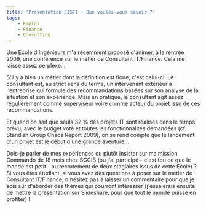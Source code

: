 ```yaml
---
title: 'Présentation EISTI - Que voulez-vous savoir ?'
tags:
    - Emploi
    - Finance
    - Consulting
---
```


Une Ecole d'Ingénieurs m'a récemment proposé d'animer, à la rentrée 2009, une
conférence sur le métier de Consultant IT/Finance. Cela me laisse assez
perplexe…

<!-- more -->

S'il y a bien un métier dont la définition est floue, c'est celui-ci. Le
consultant est, au strict sens du terme, un intervenant extérieur à l'entreprise
qui formule des recommandations basées sur son analyse de la situation et son
expérience. Mais en pratique, le consultant agit assez régulièrement comme
superviseur voire comme acteur du projet issu de ces recommandations.

Et quand on sait que seuls 32 % des projets IT sont réalisés dans le temps
prévu, avec le budget voté et toutes les fonctionnalités demandées (cf. Standish
Group Chaos Report 2009), on se rend compte que le lancement d'un projet est le
début d'une grande aventure…

Dois-je parler de mes expériences ou plutôt insister sur ma mission Commando de
18 mois chez SGCIB (ou j'ai participé - c'est fou ce que le monde est petit - au
recrutement de deux stagiaires issus de cette Ecole) ? Si vous êtes étudiant, si
vous avez des questions à poser sur le métier de Consultant IT/Finance,
n'hésitez pas à laisser un commentaire pour que je sois sûr d'aborder des thèmes
qui pourront intéresser (j'essaierais ensuite de mettre la présentation sur
Slideshare, pour que tout le monde puisse en profiter) !
